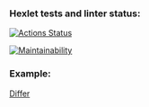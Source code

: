 ### Hexlet tests and linter status:

[![Actions Status](https://github.com/Esthiy/java-project-71/actions/workflows/hexlet-check.yml/badge.svg)](https://github.com/Esthiy/java-project-71/actions)

[![Maintainability](https://api.codeclimate.com/v1/badges/bc953fb0ab378995dab3/maintainability)](https://codeclimate.com/github/Esthiy/java-project-71/maintainability)


### Example:

[Differ](https://asciinema.org/a/eFkYhIZ1LxiJAPRXT9hDTibR6)
